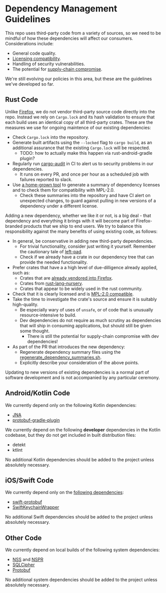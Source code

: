 # Dependency Management Guidelines

This repo uses third-party code from a variety of sources, so we need to be mindful
of how these dependencies will affect our consumers.  Considerations include:

* General code quality.
* [Licensing compatibility](https://www.mozilla.org/en-US/MPL/license-policy/#Licenses_Compatible_with_the_MPL).
* Handling of security vulnerabilities.
* The potential for [supply-chain compromise](https://medium.com/intrinsic/compromised-npm-package-event-stream-d47d08605502).

We're still evolving our policies in this area, but these are the
guidelines we've developed so far.

## Rust Code

Unlike [Firefox](https://firefox-source-docs.mozilla.org/build/buildsystem/rust.html),
we do not vendor third-party source code directly into the repo.  Instead we rely on
`Cargo.lock` and its hash validation to ensure that each build uses an identical copy
of all third-party crates.  These are the measures we use for ongoing maintence of our
existing dependencies:

* Check `Cargo.lock` into the repository.
* Generate built artifacts using the `--locked` flag to `cargo build`, as an additional
  assurance that the existing `Cargo.lock` will be respected.
    * TODO: how to actually make this happen via rust-android-gradle plugin?
* Regularly run [cargo-audit](https://github.com/RustSec/cargo-audit) in CI to alert us to
  security problems in our dependencies.
    * It runs on every PR, and once per hour as a scheduled job with failures reported to slack.
* Use [a home-grown tool](../tools/dependency_summary.py) to generate a summary of dependency licenses
  and to check them for compatibility with MPL-2.0.
    * Check these summaries into the repository and have CI alert on unexpected changes,
      to guard against pulling in new versions of a dependency under a different license.

Adding a new dependency, whether we like it or not, is a big deal - that dependency and everything
it brings with it will become part of Firefox-branded products that we ship to end users.
We try to balance this responsibility against the many benefits of using existing code, as follows:

* In general, be conservative in adding new third-party dependencies.
  * For trivial functionality, consider just writing it yourself.
    Remember the cautionary tale of [left-pad](https://www.theregister.co.uk/2016/03/23/npm_left_pad_chaos/).
  * Check if we already have a crate in our dependency tree that can provide the needed functionality.
* Prefer crates that have a a high level of due-dilligence already applied, such as:
  * Crates that are [already vendored into Firefox](https://dxr.mozilla.org/mozilla-central/source/third_party/rust).
  * Crates from [rust-lang-nursery](https://github.com/rust-lang-nursery).
  * Crates that appear to be widely used in the rust community.
* Check that it is clearly licensed and is [MPL-2.0 compatible](https://www.mozilla.org/en-US/MPL/license-policy/#Licenses_Compatible_with_the_MPL).
* Take the time to investigate the crate's source and ensure it is suitably high-quality.
  * Be especially wary of uses of `unsafe`, or of code that is unusually resource-intensive to build.
  * Dev dependencies do not require as much scrutiny as dependencies that will ship in consuming applications,
    but should still be given some thought.
    * There is still the potential for supply-chain compromise with dev dependencies!
* As part of the PR that introduces the new dependency:
    * Regenerate dependency summary files using the [regenerate_dependency_summaries.sh](../tools/regenerate_dependency_summaries.sh).
    * Explicitly describe your consideration of the above points.

Updating to new versions of existing dependencies is a normal part of software development
and is not accompanied by any particular ceremony.

## Android/Kotlin Code

We currently depend only on the following Kotlin dependencies:

* [JNA](https://github.com/java-native-access/jna)
* [protobuf-gradle-plugin](https://github.com/google/protobuf-gradle-plugin)

We currently depend on the following **developer** dependencies in the Kotlin codebase,
but they do not get included in built distribution files:

* detekt
* ktlint

No additional Kotlin dependencies should be added to the project unless absolutely necessary.

## iOS/Swift Code

We currently depend only on the [following dependencies](https://github.com/mozilla/application-services/blob/master/Cartfile):

* [swift-protobuf](https://github.com/apple/swift-protobuf)
* [SwiftKeychainWrapper](https://github.com/jrendel/SwiftKeychainWrapper/)

No additional Swift dependencies should be added to the project unless absolutely necessary.

## Other Code

We currently depend on local builds of the following system dependencies:

* [NSS](https://hg.mozilla.org/projects/nss) and [NSPR](https://hg.mozilla.org/projects/nspr)
* [SQLCipher](https://github.com/sqlcipher/sqlcipher)
* [Protobuf](https://github.com/protocolbuffers/protobuf)

No additional system dependencies should be added to the project unless absolutely necessary.
